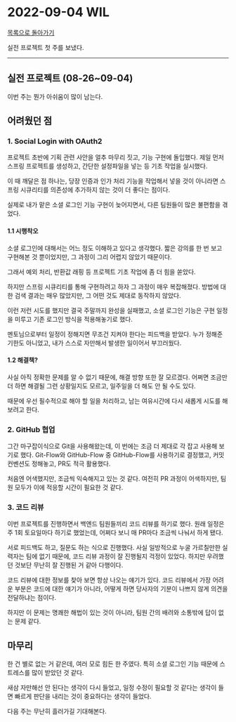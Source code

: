 # 2022-09-04 WIL

[목록으로 돌아가기](/README.md)

실전 프로젝트 첫 주를 보냈다.

---

## 실전 프로젝트 (08-26~09-04)

이번 주는 뭔가 아쉬움이 많이 남는다.

## 어려웠던 점

### 1. Social Login with OAuth2

프로젝트 초반에 기획 관련 사안을 얼추 마무리 짓고, 기능 구현에 돌입했다. 제일 먼저 스프링 프로젝트를 생성하고, 간단한 설정파일을 넣는 등 기초 작업을 실시했다.

이 때 깨달은 점 하나는, 당장 인증과 인가 처리 기능을 작업해서 넣을 것이 아니라면 스프링 시큐리티를 의존성에 추가하지 않는 것이 더 좋다는 점이다.

실제로 내가 맡은 소셜 로그인 기능 구현이 늦어지면서, 다른 팀원들이 많은 불편함을 겪었다.

#### 1.1 시행착오

소셜 로그인에 대해서는 어느 정도 이해하고 있다고 생각했다. 짧은 강의를 한 번 보고 구현해본 것 뿐이었지만, 그 과정이 그리 어렵지 않았기 때문이다.

그래서 예외 처리, 반환값 래핑 등 프로젝트 기초 작업에 좀 더 힘을 쏟았다.

하지만 스프링 시큐리티를 통해 구현하려고 하자 그 과정이 매우 복잡해졌다. 방법에 대한 검색 결과는 매우 많았지만, 그 어떤 것도 제대로 동작하지 않았다.

이런 저런 시도를 했지만 결국 주말까지 완성을 실패했고, 소셜 로그인 기능은 구현 일정을 미루고 기존 로그인 방식을 적용해놓기로 했다.

멘토님으로부터 일정이 정해지면 무조건 지켜야 한다는 피드백을 받았다. 누가 정해준 기한도 아니었고, 내가 스스로 자만해서 발생한 일이어서 부끄러웠다.

#### 1.2 해결책?

사실 아직 정확한 문제를 알 수 없기 때문에, 해결 방향 또한 잘 모르겠다. 어쩌면 조금만 더 하면 해결될 그런 상황일지도 모르고, 일주일을 더 해도 안 될 수도 있다.

때문에 우선 필수적으로 해야 할 일을 처리하고, 남는 여유시간에 다시 새롭게 시도를 해보려고 한다.

### 2. GitHub 협업

그간 마구잡이식으로 Git을 사용해왔는데, 이 번에는 조금 더 제대로 각 잡고 사용해 보기로 했다. Git-Flow와 GitHub-Flow 중 GitHub-Flow를 사용하기로 결정했고, 커밋 컨벤션도 정해놓고, PR도 적극 활용했다.

처음엔 어색했지만, 조금씩 익숙해지고 있는 것 같다. 여전히 PR 과정이 어색하지만, 팀원 모두가 이에 적응할 시간이 필요한 것 같다.

### 3. 코드 리뷰

이번 프로젝트를 진행하면서 백엔드 팀원들끼리 코드 리뷰를 하기로 했다. 원래 일정은 주 1회 토요일마다 하기로 했었는데, 어쩌다 보니 매 PR마다 조금씩 나눠서 하게 됐다.

서로 피드백도 하고, 질문도 하는 식으로 진행했다. 사실 일방적으로 누굴 가르칠만한 실력자는 팀에 없기 때문에, 코드 리뷰 과정이 잘 진행될지 걱정이 있었다. 하지만 우려했던 것보단 무난히 잘 진행된 거 같아 다행이다.

코드 리뷰에 대한 정보를 찾아 보면 항상 나오는 얘기가 있다. 코드 리뷰에서 가장 어려운 부분은 코드에 대한 얘기가 아니라, 어떻게 하면 당사자의 기분이 나쁘지 않게 의견을 전달하냐는 점이다.

하지만 이 문제는 명쾌한 해법이 있는 것이 아니라, 팀원 간의 배려와 소통밖에 답이 없는 문제 같다.

## 마무리

한 건 별로 없는 거 같은데, 여러 모로 힘든 한 주였다. 특히 소셜 로그인 기능 때문에 스트레스를 많이 받았던 것 같다.

새삼 자만해선 안 된다는 생각이 다시 들었고, 일정 수정이 필요할 것 같다는 생각이 들면 빠르게 판단을 내리는 것이 중요하다는 생각이 들었다.

다음 주는 무난히 흘러가길 기대해본다.
